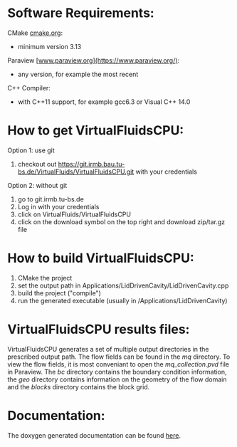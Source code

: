 Software Requirements:
======================

CMake [cmake.org](https://cmake.org/):
* minimum version 3.13
    
Paraview [www.paraview.org](https://www.paraview.org/):
* any version, for example the most recent
    
C++ Compiler:
* with C++11 support, for example gcc6.3 or Visual C++ 14.0
    
How to get VirtualFluidsCPU:
==========================

Option 1: use git
1. checkout out https://git.irmb.bau.tu-bs.de/VirtualFluids/VirtualFluidsCPU.git with your credentials

Option 2: without git
1. go to git.irmb.tu-bs.de
2. Log in with your credentials
3. click on VirtualFluids/VirtualFluidsCPU
4. click on the download symbol on the top right and download zip/tar.gz file

How to build VirtualFluidsCPU:
============================

1. CMake the project
2. set the output path in Applications/LidDrivenCavity/LidDrivenCavity.cpp
3. build the project ("compile")
4. run the generated executable (usually in <build directory>/Applications/LidDrivenCavity)

VirtualFluidsCPU results files:
===============================

VirtualFluidsCPU generates a set of multiple output directories in the prescribed output path. The flow fields can be found in the _mq_ directory. To view the flow fields, it is most conveniant to open the _mq_collection.pvd_ file in Paraview. The _bc_ directory contains the boundary condition information, the _geo_ directory contains information on the geometry of the flow domain and the _blocks_ directory contains the block grid.

Documentation:
==============

The doxygen generated documentation can be found [here](https://git.irmb.bau.tu-bs.de/doku/CPU).
